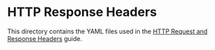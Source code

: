 # HTTP Response Headers

This directory contains the YAML files used in the [HTTP Request and Response Headers](https://docs.nginx.com/nginx-gateway-fabric/how-to/traffic-management/request-response-headers/) guide.
